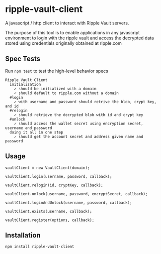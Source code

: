 ripple-vault-client
===================

A javascript / http client to interact with Ripple Vault servers.

The purpose of this tool is to enable applications in any javascript
environment to login with the ripple vault and access the decrypted
data stored using credentials originally obtained at ripple.com

## Spec Tests

Run `npm test` to test the high-level behavior specs 

    Ripple Vault Client
      initialization
        ✓ should be initialized with a domain 
        ✓ should default to ripple.com without a domain 
      #login
        ✓ with username and password should retrive the blob, crypt key, and id 
      #relogin
        ✓ should retrieve the decrypted blob with id and crypt key 
      #unlock
        ✓ should access the wallet secret using encryption secret, username and password 
      doing it all in one step
        ✓ should get the account secret and address given name and password 

## Usage

    vaultClient = new VaultClient(domain);

    vaultClient.login(username, password, callback);

    vaultClient.relogin(id, cryptKey, callback);

    vaultClient.unlock(username, password, encryptSecret, callback);

    vaultClient.loginAndUnlock(username, password, callback);
    
    vaultClient.exists(username, callback);
    
    vaultClient.register(options, callback);

## Installation

    npm install ripple-vault-client


